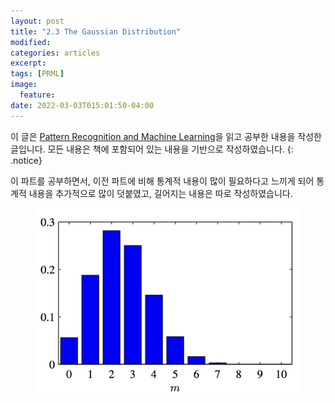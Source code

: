 ```yaml
---
layout: post
title: "2.3 The Gaussian Distribution"
modified:
categories: articles
excerpt:
tags: [PRML]
image:
  feature:
date: 2022-03-03T015:01:50-04:00
---
```


이 글은 [Pattern Recognition and Machine Learning](https://www.microsoft.com/en-us/research/uploads/prod/2006/01/Bishop-Pattern-Recognition-and-Machine-Learning-2006.pdf)을 읽고 공부한 내용을 작성한 글입니다. 
모든 내용은 책에 포함되어 있는 내용을 기반으로 작성하였습니다.
{: .notice}

이 파트를 공부하면서, 이전 파트에 비해 통계적 내용이 많이 필요하다고 느끼게 되어 통계적 내용을 추가적으로 많이 덧붙였고, 길어지는 내용은 따로 작성하였습니다.

<figure>
    <a href="/PRML/8.png" alt="image"><img src="/PRML/8.png" alt="image"></a>
</figure>

